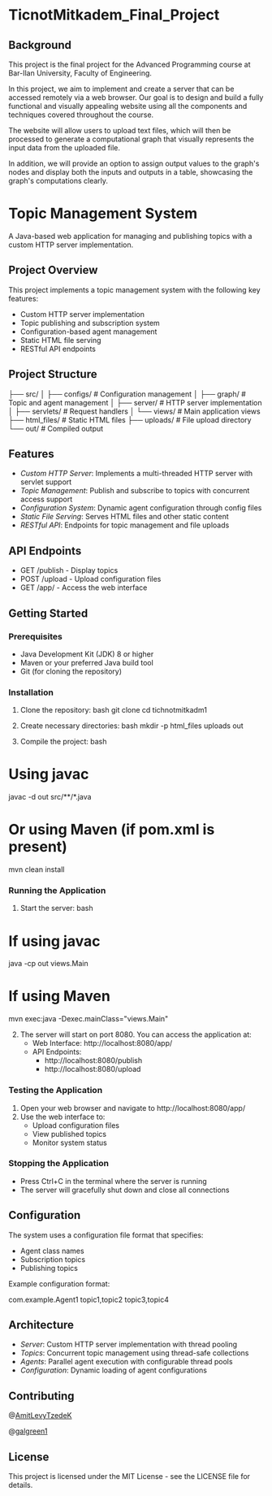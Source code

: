 # TicnotMitkadem_Final_Project

## Background
This project is the final project for the Advanced Programming course at Bar-Ilan University, Faculty of Engineering.

In this project, we aim to implement and create a server that can be accessed remotely via a web browser.
Our goal is to design and build a fully functional and visually appealing website using all the components and techniques covered throughout the course.

The website will allow users to upload text files, which will then be processed to generate a computational graph that visually represents the input data from the uploaded file.

In addition, we will provide an option to assign output values to the graph's nodes and display both the inputs and outputs in a table, showcasing the graph's computations clearly.


# Topic Management System

A Java-based web application for managing and publishing topics with a custom HTTP server implementation.

## Project Overview

This project implements a topic management system with the following key features:
- Custom HTTP server implementation
- Topic publishing and subscription system
- Configuration-based agent management
- Static HTML file serving
- RESTful API endpoints

## Project Structure


├── src/
│   ├── configs/         # Configuration management
│   ├── graph/          # Topic and agent management
│   ├── server/         # HTTP server implementation
│   ├── servlets/       # Request handlers
│   └── views/          # Main application views
├── html_files/         # Static HTML files
├── uploads/           # File upload directory
└── out/               # Compiled output


## Features

- *Custom HTTP Server*: Implements a multi-threaded HTTP server with servlet support
- *Topic Management*: Publish and subscribe to topics with concurrent access support
- *Configuration System*: Dynamic agent configuration through config files
- *Static File Serving*: Serves HTML files and other static content
- *RESTful API*: Endpoints for topic management and file uploads

## API Endpoints

- GET /publish - Display topics
- POST /upload - Upload configuration files
- GET /app/ - Access the web interface

## Getting Started

### Prerequisites

- Java Development Kit (JDK) 8 or higher
- Maven or your preferred Java build tool
- Git (for cloning the repository)

### Installation

1. Clone the repository:
bash
git clone <repository-url>
cd tichnotmitkadm1


2. Create necessary directories:
bash
mkdir -p html_files uploads out


3. Compile the project:
bash
# Using javac
javac -d out src/**/*.java

# Or using Maven (if pom.xml is present)
mvn clean install


### Running the Application

1. Start the server:
bash
# If using javac
java -cp out views.Main

# If using Maven
mvn exec:java -Dexec.mainClass="views.Main"


2. The server will start on port 8080. You can access the application at:
   - Web Interface: http://localhost:8080/app/
   - API Endpoints: 
     - http://localhost:8080/publish
     - http://localhost:8080/upload

### Testing the Application

1. Open your web browser and navigate to http://localhost:8080/app/
2. Use the web interface to:
   - Upload configuration files
   - View published topics
   - Monitor system status

### Stopping the Application

- Press Ctrl+C in the terminal where the server is running
- The server will gracefully shut down and close all connections

## Configuration

The system uses a configuration file format that specifies:
- Agent class names
- Subscription topics
- Publishing topics

Example configuration format:

com.example.Agent1
topic1,topic2
topic3,topic4


## Architecture

- *Server*: Custom HTTP server implementation with thread pooling
- *Topics*: Concurrent topic management using thread-safe collections
- *Agents*: Parallel agent execution with configurable thread pools
- *Configuration*: Dynamic loading of agent configurations

## Contributing
@[AmitLevyTzedeK](https://github.com/AmitLevyTzedek)

@[galgreen1](https://github.com/galgreen1)


## License

This project is licensed under the MIT License - see the LICENSE file for details.
